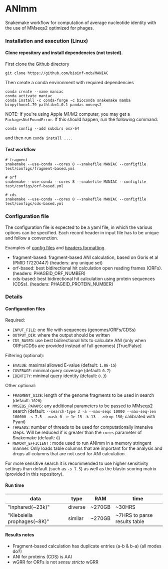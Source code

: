 # ANImm
Snakemake workflow for computation of average nucleotide identity with the use of MMseqs2 optimized for phages. 


### Installation and execution (Linux)

#### Clone repository and install dependencies **(not tested)**.
First clone the Github directory
```
git clone https://github.com/bioinf-mcb/MANIAC
```
Then create a conda environment with required dependencies
```
conda create --name maniac
conda activate maniac
conda install -c conda-forge -c bioconda snakemake mamba biopython=1.79 pathlib=1.0.1 pandas mmseqs2
```
NOTE: If you're using Apple M1/M2 computer, you may get a `PackagesNotFoundError`. If this should happen, run the following command:
```
conda config --add subdirs osx-64
```
and then run `conda install ...`.

#### Test workflow

```
# fragment
snakemake --use-conda --cores 8 --snakefile MANIAC --configfile test/configs/fragment-based.yml
```

```
# orf
snakemake --use-conda --cores 8 --snakefile MANIAC --configfile test/configs/orf-based.yml
```

```
# cds
snakemake --use-conda --cores 8 --snakefile MANIAC --configfile test/configs/cds-based.yml
```

### Configuration file
The configuration file is expected to be a yaml file, in which the various options can be specified. Each record header in input file has to be unique and follow a convenction. 

Examples of [config files](./test/configs) and [headers formatting](./test/data).

* fragment-based: fragment-based ANI calculation, based on Goris et al (PMID 17220447) (headers: any unique set)
* orf-based: best bidirectional hit calculation open reading frames (ORFs). (headers: PHAGEID_ORF_NUMBER)
* cds-based: best bidirectional hit calculation using protein sequences (CDSs). (headers: PHAGEID_PROTEIN_NUMBER)


### Details

#### Configuration files

Required:
* `INPUT_FILE`: one file with sequences (genomes/ORFs/CDSs)
* `OUTPUT_DIR`: where the output should be written
* `CDS_BASED`: use best bidirectional hits to calculate ANI (only when ORFs/CDSs are provided instead of full genomes) [True/False]

Filtering (optional):
* `EVALUE`: maximal allowed E-value (default: `1.0E-15`)
* `COVERAGE`: minimal query coverage (default: `0.7`)
* `IDENTITY`: minimal query identity (default: `0.3`)

Other optional:
* `FRAGMENT_SIZE`: length of the genome fragments to be used in search (default: `1020`)
* `MMSEQS_PARAMS`: any additional parameters to be passed to MMseqs2 search (default: `--search-type 3 -a --max-seqs 10000 --max-seq-len 100000 -s 7.5 --mask 0 -e 1e-15 -k 13 --zdrop 150`; calibrated with Pyani)
* `THREADS`: number of threads to be used for computationally intensive steps. Will be reduced if is greater than the `cores` parameter of Snakemake (default: `8`)
* `MEMORY_EFFICIENT` : mode used to run ANImm in a memory stringent manner. Only loads table columns that are important for the analysis and drops all columns that are not used for ANI calculation.

For more sensitive search it is recommended to use higher sensitivity settings than default (such as `-s 7.5`) as well as the blastn scoring matrix (provided in this repository).

#### Run time

  <table>
    <thead>
      <tr>
        <th>data</th>
        <th>type</th>
        <th>RAM</th>
        <th>time</th>
      </tr>
    </thead>
    <tbody>
        <tr>
            <td>"Inphared(~23k)"</td>
            <td>diverse</td>
            <td>~270GB</td>
            <td>~30HRS</td>
        </tr>
        <tr>
            <td>"Klebsiella prophages(~8K)"</td>
            <td>similar</td>
            <td>~270GB</td>
            <td>~7HRS to parse results table</td>
        </tr>
    </tbody>
  </table>

#### Results notes

* Fragment-based calculation has duplicate entries (a-b & b-a) (all modes do?)
* ANI for proteins (CDS) is AAI
* wGRR for ORFs is not *sensu stricto* wGRR

